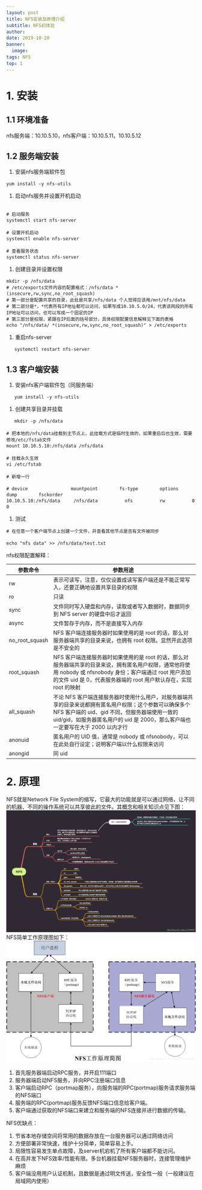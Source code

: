 ```yaml
---
layout: post
title: NFS安装及原理介绍
subtitle: NFS初体验
author:
date: 2019-10-20
banner:
  image: 
tags: NFS
top: 1
---
```


# 1. 安装

## 1.1 环境准备
   nfs服务端：10.10.5.10，nfs客户端：10.10.5.11，10.10.5.12

## 1.2 服务端安装
1. 安装nfs服务端软件包

```shell
yum install -y nfs-utils
```
1. 启动nfs服务并设置开机启动

```shell

# 启动服务
systemctl start nfs-server

# 设置开机启动
systemctl enable nfs-server

# 查看服务状态
systemctl status nfs-server
```
1. 创建目录并设置权限

```shell
mkdir -p /nfs/data
# /etc/exports文件内容的配置格式：/nfs/data *(insecure,rw,sync,no_root_squash)
# 第一部分是配置共享的目录，此处是共享/nfs/data 个人觉得应该用/mnt/nfs/data
# 第二部分是*，*代表所有IP地址都可以访问，如果写成10.10.5.0/24，代表该网段的所有IP地址可以访问，也可以写成一个固定的IP
# 第三部分是权限，紧跟在IP后面的括号部分，具体权限配置信息解释见下面的表格
echo "/nfs/data/ *(insecure,rw,sync,no_root_squash)" > /etc/exports
```
1. 重启nfs-server

````
   systemctl restart nfs-server
````
## 1.3 客户端安装
1. 安装nfs客户端软件包（同服务端）

```shell
   yum install -y nfs-utils
```
1. 创建共享目录并挂载

```shell
   mkdir -p /nfs/data

# 把本地的/nfs/data挂载到主节点上，此挂载方式是临时生效的，如果重启后也生效，需要修改/etc/fstab文件
mount 10.10.5.10:/nfs/data /nfs/data

# 挂载永久生效
vi /etc/fstab

# 新增一行

# device                mountpoint        fs-type        options        dump        fsckorder
10.10.5.10:/nfs/data     /nfs/data          nfs          rw          0                0
```
1. 测试

```
# 在任意一个客户端节点上创建一个文件，并查看其他节点是否有文件被同步

echo "nfs data" >> /nfs/data/test.txt
```
nfs权限配置解释：

| 参数命令           | 参数用途                                                                                                                                        |
|----------------|---------------------------------------------------------------------------------------------------------------------------------------------|
| rw             | 表示可读写，注意，仅仅设置成读写客户端还是不能正常写入，还要正确地设置共享目录的权限                                                                                                  |
| ro             | 只读                                                                                                                                          |
| sync           | 文件同时写入硬盘和内存，读取或者写入数据时，数据同步到 NFS server 的硬盘中后才返回                                                                                             |
| async          | 文件暂存于内存，而不是直接写入内存                                                                                                                           |
| no_root_squash | NFS 客户端连接服务器时如果使用的是 root 的话，那么对服务器端共享的目录来说，也拥有 root 权限。显然开此选项是不安全的                                                                          |
| root_squash    | NFS 客户端连接服务器时如果使用的是 root 的话，那么对服务器端共享的目录来说，拥有匿名用户权限，通常他将使用 nobody 或 nfsnobody 身份；客户端通过 root 用户添加的文件 uid 是 0，代表服务器端的 root 用户默认存在，实现 root 的映射 |
| all_squash     | 不论 NFS 客户端连接服务器时使用什么用户，对服务器端共享的目录来说都拥有匿名用户权限；这个参数可以确保多个 NFS 客户端的 uid、gid 不同，但服务器端使用一致的 uid/gid，如服务器匿名用户的 uid 是 2000，那么客户端也一定要写在大于 2000 以内才行 |
| anonuid        | 匿名用户的 UID 值，通常是 nobody 或 nfsnobody，可以在此处自行设定；说明客户端以什么权限来访问                                                                                  |
| anongid        | 同 uid                                                                                                                                       |

# 2. 原理

NFS就是Network File System的缩写，它最大的功能就是可以通过网络，让不同的机器、不同的操作系统可以共享彼此的文件。其概念和相关知识点见下图：
![](/images/nfs.png)
NFS简单工作原理图如下：
![](/images/nfs1.png)
1. 首先服务器端启动RPC服务，并开启111端口
2. 服务器端启动NFS服务，并向RPC注册端口信息
3. 客户端启动RPC（portmap服务），向服务端的RPC(portmap)服务请求服务端的NFS端口
4. 服务端的RPC(portmap)服务反馈NFS端口信息给客户端。
5. 客户端通过获取的NFS端口来建立和服务端的NFS连接并进行数据的传输。

NFS优缺点：
1. 节省本地存储空间将常用的数据存放在一台服务器可以通过网络访问
2. 方便部署非常快速，维护十分简单，简单容易上手。
3. 局限性容易发生单点故障，及server机宕机了所有客户端都不能访问。
4. 在高并发下NFS效率/性能有限。多台机器挂载NFS服务器时，连接管理维护麻烦
5. 客户端没用用户认证机制，且数据是通过明文传送，安全性一般（一般建议在局域网内使用）
